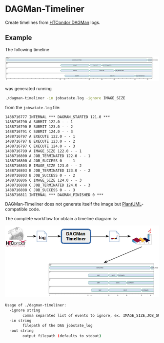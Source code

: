 # DAGMan-Timeliner

Create timelines from 
[HTCondor DAGMan](http://research.cs.wisc.edu/htcondor/manual/latest/2_10DAGMan_Applications.html)  logs.

## Example

The following timeline

![timeline](./images/timeline-1.png)

was generated running

```bash
./dagman-timeliner -in jobsatate.log -ignore IMAGE_SIZE
```

from the `jobsatate.log` file:

```
1488716777 INTERNAL *** DAGMAN_STARTED 121.0 ***
1488716790 A SUBMIT 122.0 - - 1
1488716790 B SUBMIT 123.0 - - 2
1488716791 C SUBMIT 124.0 - - 3
1488716797 A EXECUTE 122.0 - - 1
1488716797 B EXECUTE 123.0 - - 2
1488716797 C EXECUTE 124.0 - - 3
1488716799 A IMAGE_SIZE 122.0 - - 1
1488716800 A JOB_TERMINATED 122.0 - - 1
1488716800 A JOB_SUCCESS 0 - - 1
1488716803 B IMAGE_SIZE 123.0 - - 2
1488716803 B JOB_TERMINATED 123.0 - - 2
1488716803 B JOB_SUCCESS 0 - - 2
1488716806 C IMAGE_SIZE 124.0 - - 3
1488716808 C JOB_TERMINATED 124.0 - - 3
1488716808 C JOB_SUCCESS 0 - - 3
1488716811 INTERNAL *** DAGMAN_FINISHED 0 ***
```

DAGMan-Timeliner does not generate itself the image but 
[PlantUML](http://plantuml.com/)-compatible code.

The complete workflow for obtain a timeline diagram is:

![timeline](./images/flow.png)

```bash
Usage of ./dagman-timeliner:
  -ignore string
        comma separated list of events to ignore, ex. IMAGE_SIZE,JOB_SUCCESS
  -in string
        filepath of the DAG jobstate_log
  -out string
        output filepath (defaults to stdout)
```

